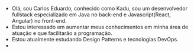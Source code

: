 - Olá, sou Carlos Eduardo, conhecido como Kadu, sou um desenvolvedor fullstack especializado em Java no back-end e Javascript(React, Angular) no front-end.
- Estou interessado em aumentar meus conhecimentos em minha área de atuação e que facilitarão a programação. 
- Estou atualmente estudando Design Patterns e tecnologias DevOps.
-
